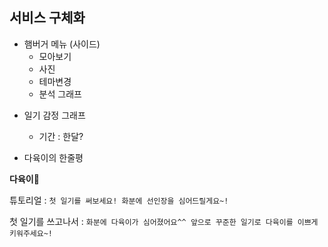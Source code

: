 ## 서비스 구체화

* 햄버거 메뉴 (사이드)
  - 모아보기
  - 사진
  - 테마변경
  - 분석 그래프

- 일기 감정 그래프
  - 기간 : 한달?

- 다육이의 한줄평



**다육이🌱**

튜토리얼 : `첫 일기를 써보세요! 화분에 선인장을 심어드릴게요~!`

첫 일기를 쓰고나서 : `화분에 다육이가 심어졌어요^^ 앞으로 꾸준한 일기로 다육이를 이쁘게 키워주세요~!`